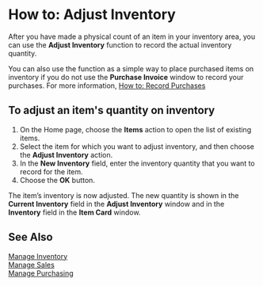 <properties
                pageTitle="How to: Adjust Inventory| Project “Madeira”"
                description="How to: Adjust Inventory"
                services=""
                documentationCenter="Madeira"
                authors="SorenGP"/>

# How to: Adjust Inventory   
After you have made a physical count of an item in your inventory area, you can use the **Adjust Inventory** function to record the actual inventory quantity.

You can also use the function as a simple way to place purchased items on inventory if you do not use the **Purchase Invoice** window to record your purchases. For more information, [How to: Record Purchases](purchasing-how-record-purchases.md)

## To adjust an item's quantity on inventory
1. On the Home page, choose the **Items** action to open the list of existing items.
2. Select the item for which you want to adjust inventory, and then choose the **Adjust Inventory** action.
3. In the **New Inventory** field, enter the inventory quantity that you want to record for the item.
4. Choose the **OK** button.

The item’s inventory is now adjusted. The new quantity is shown in the **Current Inventory** field in the **Adjust Inventory** window and in the **Inventory** field in the **Item Card** window.

## See Also
[Manage Inventory](inventory-manage-inventory.md)  
[Manage Sales](sales-manage-sales.md)  
[Manage Purchasing](purchasing-manage-purchasing.md)
